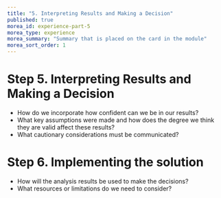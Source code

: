 ```yaml
---
title: "5. Interpreting Results and Making a Decision"
published: true  
morea_id: experience-part-5  
morea_type: experience  
morea_summary: "Summary that is placed on the card in the module"
morea_sort_order: 1  
---  
```

# Step 5. Interpreting Results and Making a Decision
* How do we incorporate how confident can we be in our results?
* What key assumptions were made and how does the degree we think they are valid affect these results?
* What cautionary considerations must be communicated?

# Step 6. Implementing the solution
* How will the analysis results be used to make the decisions?  
* What resources or limitations do we need to consider?  